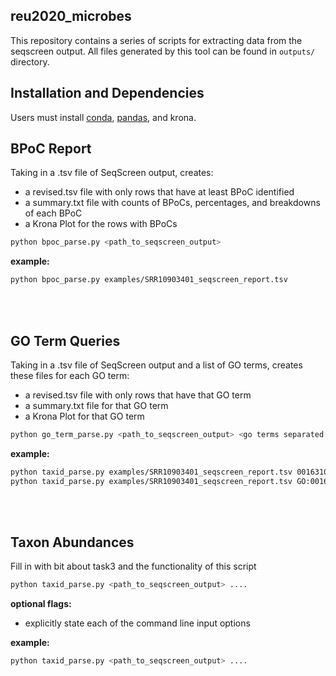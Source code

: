 ## reu2020_microbes

This repository contains a series of scripts for extracting data from the seqscreen output.
All files generated by this tool can be found in `outputs/` directory.

## Installation and Dependencies

Users must install [conda](https://docs.conda.io/projects/conda/en/latest/user-guide/install/), 
[pandas](https://pandas.pydata.org/pandas-docs/stable/getting_started/install.html), 
and krona.


## BPoC Report

Taking in a .tsv file of SeqScreen output, creates:
- a revised.tsv file with only rows that have at least BPoC identified
- a summary.txt file with counts of BPoCs, percentages, and breakdowns of each BPoC
- a Krona Plot for the rows with BPoCs


```bash
python bpoc_parse.py <path_to_seqscreen_output>
```

**example:**
```bash
python bpoc_parse.py examples/SRR10903401_seqscreen_report.tsv
```

<br/><br/>


## GO Term Queries

Taking in a .tsv file of SeqScreen output and a list of GO terms, creates
these files for each GO term:
- a revised.tsv file with only rows that have that GO term
- a summary.txt file for that GO term
- a Krona Plot for that GO term

```bash
python go_term_parse.py <path_to_seqscreen_output> <go terms separated by spaces>
```

**example:**
```bash
python taxid_parse.py examples/SRR10903401_seqscreen_report.tsv 0016310 0016032 0003824
python taxid_parse.py examples/SRR10903401_seqscreen_report.tsv GO:0016310 GO:0016032 
```

<br/><br/>


## Taxon Abundances

Fill in with bit about task3 and the functionality of this script

```bash
python taxid_parse.py <path_to_seqscreen_output> ....
```
**optional flags:**

  * explicitly state each of the command line input options


**example:**
```bash
python taxid_parse.py <path_to_seqscreen_output> ....
```

